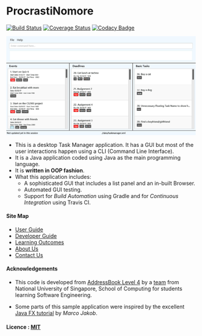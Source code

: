 # ProcrastiNomore

[![Build Status](https://travis-ci.org/CS2103JAN2017-T11-B1/main.svg?branch=master)](https://travis-ci.org/CS2103JAN2017-T11-B1/main)
[![Coverage Status](https://coveralls.io/repos/github/CS2103JAN2017-T11-B1/main/badge.svg?branch=master)](https://coveralls.io/github/CS2103JAN2017-T11-B1/main?branch=master)
[![Codacy Badge](https://api.codacy.com/project/badge/Grade/3e520ac54aac416e9bf7f5026e4c2f74)](https://www.codacy.com/app/alvinlyj/main?utm_source=github.com&amp;utm_medium=referral&amp;utm_content=CS2103JAN2017-T11-B1/main&amp;utm_campaign=Badge_Grade)

<img src="docs/images/ProcrastiNomore_Covershot.PNG" width="600"><br>

* This is a desktop Task Manager application. It has a GUI but most of the user interactions happen using
  a CLI (Command Line Interface).
* It is a Java application coded using Java as
  the main programming language.
* It is **written in OOP fashion**.
* What this application includes:
    * A sophisticated GUI that includes a list panel and an in-built Browser.
    * Automated GUI testing.
    * Support for *Build Automation* using Gradle and for *Continuous Integration* using Travis CI.


#### Site Map
* [User Guide](docs/UserGuide.md)
* [Developer Guide](docs/DeveloperGuide.md)
* [Learning Outcomes](docs/LearningOutcomes.md)
* [About Us](docs/AboutUs.md)
* [Contact Us](docs/ContactUs.md)


#### Acknowledgements

* This code is developed from [AddressBook Level 4](https://github.com/se-edu/addressbook-level4) by a [team](https://github.com/se-edu) from National University of Singapore, School of Computing for students learning Software Engineering.

* Some parts of this sample application were inspired by the excellent
  [Java FX tutorial](http://code.makery.ch/library/javafx-8-tutorial/) by *Marco Jakob*.


#### Licence : [MIT](LICENSE)
